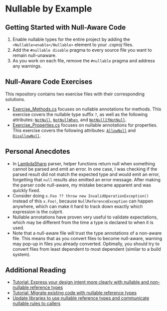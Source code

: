 # Nullable by Example

## Getting Started with Null-Aware Code
1. Enable nullable types for the entire project by adding the `<Nullable>enable</Nullable>` element to your _.csproj_ files.
1. Add the `#nullable disable` pragma to every source file you want to remain null-unaware.
1. As you work on each file, remove the `#nullable` pragma and address any warnings.

## Null-Aware Code Exercises
This repository contains two exercise files with their corresponding solutions.
* [Exercise_Methods.cs](Exercise_Methods.cs) focuses on nullable annotations for methods. This exercise covers the nullable type suffix `?`, as well as the following attributes: [`NotNull`](https://docs.microsoft.com/en-us/dotnet/api/system.diagnostics.codeanalysis.notnullattribute?view=netcore-3.1), [`NotNullWhen`](https://docs.microsoft.com/en-us/dotnet/api/system.diagnostics.codeanalysis.notnullwhenattribute?view=netcore-3.1), and [`NotNullIfNotNull`](https://docs.microsoft.com/en-us/dotnet/api/system.diagnostics.codeanalysis.notnullifnotnullattribute?view=netcore-3.1).
* [Exercise_Properties.cs](Exercise_Properties.cs) focuses on nullable annotations for properties. This exercise covers the following attributes: [`AllowNull`](https://docs.microsoft.com/en-us/dotnet/api/system.diagnostics.codeanalysis.allownullattribute?view=netcore-3.1) and [`DisallowNull`](https://docs.microsoft.com/en-us/dotnet/api/system.diagnostics.codeanalysis.disallownullattribute?view=netcore-3.1).

## Personal Anecdotes
* In [LambdaSharp](https://github.com/LambdaSharp/LambdaSharpTool) parser, helper functions return null when something cannot be parsed and emit an error. In one case, I was checking if the parsed result did not match the expected type and would emit an error, forgetting that `null` results also emitted an error message. After making the parser code null-aware, my mistake became apparent and was quickly fixed.
* Consider doing `x.Foo ?? throw new InvalidOperationException()` instead of this `x.Foo!`, because `NullReferenceException` can happen anywhere, which can make it hard to track down exactly which expression is the culprit.
* Nullable annotations have proven very useful to validate expectations, which may be different from the time a type is declared to when it is used.
* Note that a null-aware file will trust the type annotations of a non-aware file. This means that as you convert files to become null-aware, warning may pop-up in files you already converted. Optimally, you should try to convert files from least dependent to most dependent (similar to a build system).

## Additional Reading
* [Tutorial: Express your design intent more clearly with nullable and non-nullable reference types](https://docs.microsoft.com/en-us/dotnet/csharp/tutorials/nullable-reference-types)
* [Tutorial: Migrate existing code with nullable reference types](https://docs.microsoft.com/en-us/dotnet/csharp/tutorials/upgrade-to-nullable-references)
* [Update libraries to use nullable reference types and communicate nullable rules to callers](https://docs.microsoft.com/en-us/dotnet/csharp/nullable-attributes)
